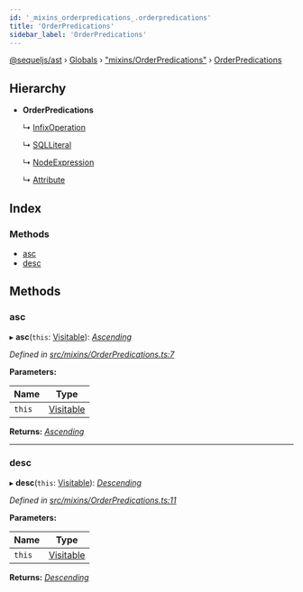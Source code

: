 ```yaml
---
id: '_mixins_orderpredications_.orderpredications'
title: 'OrderPredications'
sidebar_label: 'OrderPredications'
---
```


[@sequeljs/ast](../index.md) › [Globals](../globals.md) ›
["mixins/OrderPredications"](../modules/_mixins_orderpredications_.md) ›
[OrderPredications](_mixins_orderpredications_.orderpredications.md)

## Hierarchy

- **OrderPredications**

  ↳ [InfixOperation](_nodes_infixoperation_.infixoperation.md)

  ↳ [SQLLiteral](_nodes_sqlliteral_.sqlliteral.md)

  ↳ [NodeExpression](_nodes_nodeexpression_.nodeexpression.md)

  ↳ [Attribute](_attributes_attribute_.attribute.md)

## Index

### Methods

- [asc](_mixins_orderpredications_.orderpredications.md#asc)
- [desc](_mixins_orderpredications_.orderpredications.md#desc)

## Methods

### asc

▸ **asc**(`this`: [Visitable](../modules/_visitors_visitable_.md#visitable)):
_[Ascending](_nodes_ascending_.ascending.md)_

_Defined in
[src/mixins/OrderPredications.ts:7](https://github.com/sequeljs/ast/blob/aa0ef0f/src/mixins/OrderPredications.ts#L7)_

**Parameters:**

| Name   | Type                                                      |
| ------ | --------------------------------------------------------- |
| `this` | [Visitable](../modules/_visitors_visitable_.md#visitable) |

**Returns:** _[Ascending](_nodes_ascending_.ascending.md)_

---

### desc

▸ **desc**(`this`: [Visitable](../modules/_visitors_visitable_.md#visitable)):
_[Descending](_nodes_descending_.descending.md)_

_Defined in
[src/mixins/OrderPredications.ts:11](https://github.com/sequeljs/ast/blob/aa0ef0f/src/mixins/OrderPredications.ts#L11)_

**Parameters:**

| Name   | Type                                                      |
| ------ | --------------------------------------------------------- |
| `this` | [Visitable](../modules/_visitors_visitable_.md#visitable) |

**Returns:** _[Descending](_nodes_descending_.descending.md)_

